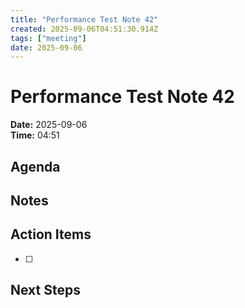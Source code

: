 ```yaml
---
title: "Performance Test Note 42"
created: 2025-09-06T04:51:30.914Z
tags: ["meeting"]
date: 2025-09-06
---
```


# Performance Test Note 42

**Date:** 2025-09-06  
**Time:** 04:51  

## Agenda


## Notes


## Action Items
- [ ] 

## Next Steps
